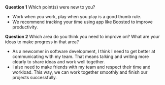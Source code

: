 **Question 1**
Which point(s) were new to you?

- Work when you work, play when you play is a good thumb rule.
- We recommend tracking your time using app like Boosted to improve productivity.

**Question 2**
Which area do you think you need to improve on? What are your ideas to make progress in that area?

- As a newcomer in software development, I think I need to get better at communicating with my team. That means talking and writing more clearly to share ideas and work well together.
- I also need to make friends with my team and respect their time and workload. This way, we can work together smoothly and finish our projects successfully.
